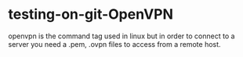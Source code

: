 # testing-on-git-OpenVPN

openvpn is the command tag used in linux but in order to connect to a server you need a .pem, .ovpn files to access from a remote host. 
